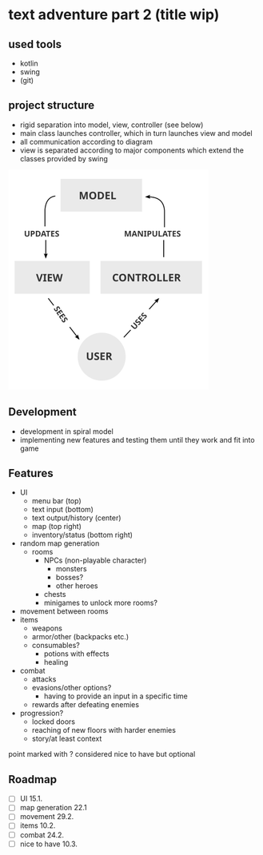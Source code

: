# text adventure part 2 (title wip)

## used tools

- kotlin
- swing
- (git)

## project structure

- rigid separation into model, view, controller (see below)
- main class launches controller, which in turn launches view and model
- all communication according to diagram
- view is separated according to major components which extend the classes provided by swing

<img src="res/mvc.png" alt="model-view-controller concept" width="400">

## Development
- development in spiral model
- implementing new features and testing them until they work and fit into game 

## Features
- UI
  - menu bar (top)
  - text input (bottom)
  - text output/history (center)
  - map (top right)
  - inventory/status (bottom right)
- random map generation
  - rooms
    - NPCs (non-playable character)
      - monsters
      - bosses?
      - other heroes
    - chests
    - minigames to unlock more rooms?
- movement between rooms
- items
  - weapons
  - armor/other (backpacks etc.)
  - consumables?
    - potions with effects
    - healing
- combat
  - attacks
  - evasions/other options?
    - having to provide an input in a specific time
  - rewards after defeating enemies
- progression?
  - locked doors
  - reaching of new floors with harder enemies
  - story/at least context

point marked with ? considered nice to have but optional


## Roadmap
- [ ] UI 15.1.
- [ ] map generation 22.1
- [ ] movement 29.2.
- [ ] items 10.2.
- [ ] combat 24.2.
- [ ] nice to have 10.3.